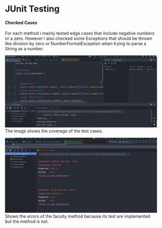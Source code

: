 # JUnit Testing

#### Checked Cases

For each method i mainly tested edge cases that include negative numbers or a zero. However i also checked some Exceptions that should be thrown like division by zero or NumberFormatException when trying to parse a String as a number.

![testcases][tests]
The image shows the coverage of the test cases.

![final][final]
Shows the errors of the faculty method because its test are implemented but the method is not.





[tests]:/resources/images/ex4_1.png
[final]:/resources/images/ex4_2.png